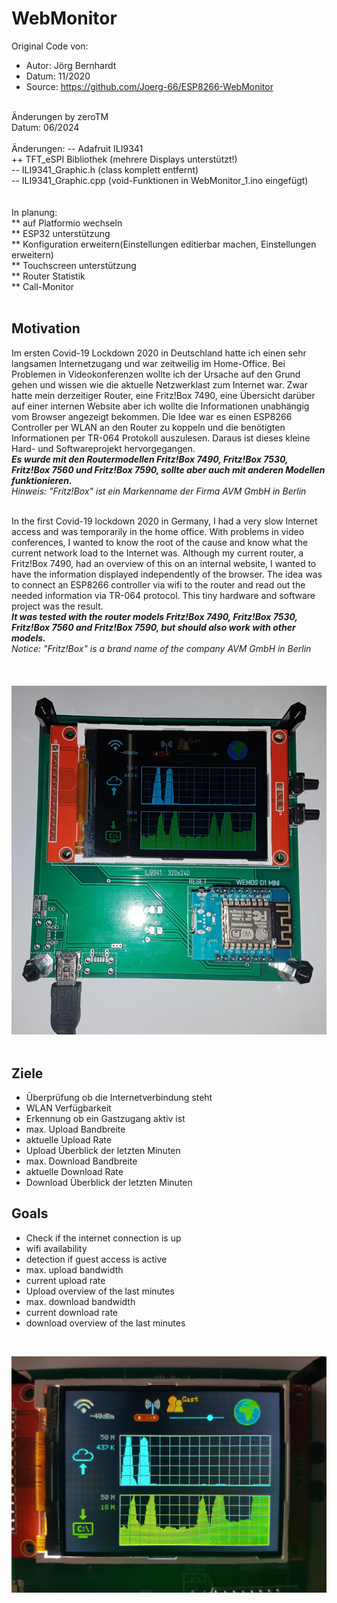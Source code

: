 # WebMonitor
Original Code von: <br> 
 * Autor: Jörg Bernhardt<br>
 * Datum: 11/2020<br>
 * Source: https://github.com/Joerg-66/ESP8266-WebMonitor<br>
<br>
 Änderungen by zeroTM<br>
 Datum: 06/2024<br>
 <br> 
   Änderungen:  
   -- Adafruit ILI9341<br>
   ++ TFT_eSPI Bibliothek (mehrere Displays unterstützt!)<br>
   -- ILI9341_Graphic.h (class komplett entfernt)<br>
   -- ILI9341_Graphic.cpp (void-Funktionen in WebMonitor_1.ino eingefügt)<br>
   <br>
   <br>
   In planung:<br>
   ** auf Platformio wechseln<br>
   ** ESP32 unterstützung<br>
   ** Konfiguration erweitern(Einstellungen editierbar machen, Einstellungen erweitern)<br>
   ** Touchscreen unterstützung<br>
   ** Router Statistik<br>
   ** Call-Monitor<br>
   <br>
   
## Motivation
Im ersten Covid-19 Lockdown 2020 in Deutschland hatte ich einen sehr langsamen Internetzugang und war zeitweilig im Home-Office.
Bei Problemen in Videokonferenzen wollte ich der Ursache auf den Grund gehen und wissen wie die aktuelle Netzwerklast zum Internet war.
Zwar hatte mein derzeitiger Router, eine Fritz!Box 7490, eine Übersicht darüber auf einer internen Website aber ich wollte die Informationen unabhängig vom Browser angezeigt bekommen.
Die Idee war es einen ESP8266 Controller per WLAN an den Router zu koppeln und die benötigten Informationen per TR-064 Protokoll auszulesen.
Daraus ist dieses kleine Hard- und Softwareprojekt hervorgegangen.
<br>
***Es wurde mit den Routermodellen Fritz!Box 7490, Fritz!Box 7530, Fritz!Box 7560 und Fritz!Box 7590, sollte aber auch mit anderen Modellen funktionieren.***
<br>
*Hinweis: "Fritz!Box" ist ein Markenname der Firma AVM GmbH in Berlin*
<br>
<br>

In the first Covid-19 lockdown 2020 in Germany, I had a very slow Internet access and was temporarily in the home office.
With problems in video conferences, I wanted to know the root of the cause and know what the current network load to the Internet was.
Although my current router, a Fritz!Box 7490, had an overview of this on an internal website, I wanted to have the information displayed independently of the browser.
The idea was to connect an ESP8266 controller via wifi to the router and read out the needed information via TR-064 protocol.
This tiny hardware and software project was the result.
<br>
***It was tested with the router models Fritz!Box 7490, Fritz!Box 7530, Fritz!Box 7560 and Fritz!Box 7590, but should also work with other models.***
<br>
*Notice: "Fritz!Box" is a brand name of the company AVM GmbH in Berlin*
<br>
<br>
<br>
<br>
![Board_02](Software/images/board.jpg)
<br>
<br>

## Ziele

* Überprüfung ob die Internetverbindung steht
* WLAN Verfügbarkeit
* Erkennung ob ein Gastzugang aktiv ist
* max. Upload Bandbreite
* aktuelle Upload Rate
* Upload Überblick der letzten Minuten
* max. Download Bandbreite
* aktuelle Download Rate
* Download Überblick der letzten Minuten

## Goals
* Check if the internet connection is up
* wifi availability
* detection if guest access is active
* max. upload bandwidth
* current upload rate
* Upload overview of the last minutes
* max. download bandwidth
* current download rate
* download overview of the last minutes
<br>

![LCD_03](Software/images/display.jpg)

